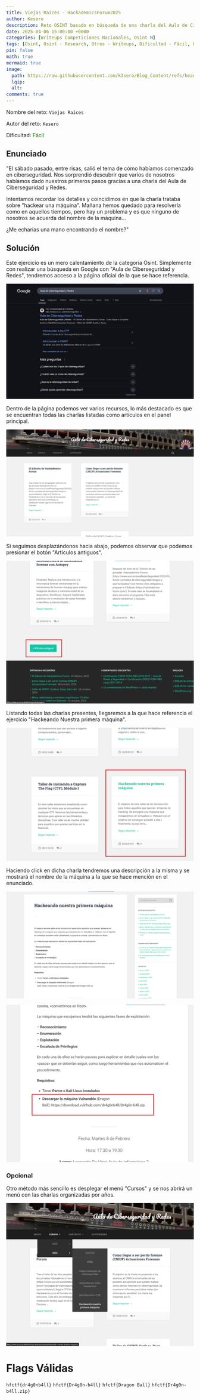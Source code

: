 ```yaml
---
title: Viejas Raíces - HackademicsForum2025
author: Kesero
description: Reto OSINT basado en búsqueda de una charla del Aula de Ciberseguridad y Redes.
date: 2025-04-06 15:00:00 +0000
categories: [Writeups Competiciones Nacionales, Osint N]
tags: [Osint, Osint - Research, Otros - Writeups, Dificultad - Fácil, HackademicsForum]
pin: false
math: true
mermaid: true
image:
  path: https://raw.githubusercontent.com/k3sero/Blog_Content/refs/heads/main/Competiciones_Nacionales_Writeups/2025/HackademicsForum2025/Osint/Viejas_Raices/img/6.png
  lqip: 
  alt: 
comments: true
---
```



Nombre del reto: `Viejas Raíces`

Autor del reto: `Kesero`

Dificultad: <font color=green>Fácil</font>

## Enunciado

"El sábado pasado, entre risas, salió el tema de cómo habíamos comenzado en ciberseguridad. Nos sorprendió descubrir que varios de nosotros habíamos dado nuestros primeros pasos gracias a una charla del Aula de Ciberseguridad y Redes.

Intentamos recordar los detalles y coincidimos en que la charla trataba sobre "hackear una máquina". Mañana hemos quedado para resolverla como en aquellos tiempos, pero hay un problema y es que ninguno de nosotros se acuerda del nombre de la máquina...

¿Me echarías una mano encontrando el nombre?"


## Solución

Este ejercicio es un mero calentamiento de la categoría Osint.
Simplemente con realizar una búsqueda en Google con "Aula de Ciberseguridad y Redes", tendremos acceso a la página oficial de la que se hace referencia.

![1](https://raw.githubusercontent.com/k3sero/Blog_Content/refs/heads/main/Competiciones_Nacionales_Writeups/2025/HackademicsForum2025/Osint/Viejas_Raices/img/1.png)

Dentro de la página podemos ver varios recursos, lo más destacado es que se encuentran todas las charlas listadas como artículos en el panel principal.

![2](https://raw.githubusercontent.com/k3sero/Blog_Content/refs/heads/main/Competiciones_Nacionales_Writeups/2025/HackademicsForum2025/Osint/Viejas_Raices/img/2.png)


Si seguimos desplazándonos hacia abajo, podemos observar que podemos presionar el botón "Artículos antiguos".

![3](https://raw.githubusercontent.com/k3sero/Blog_Content/refs/heads/main/Competiciones_Nacionales_Writeups/2025/HackademicsForum2025/Osint/Viejas_Raices/img/3.png)


Listando todas las charlas presentes, llegaremos a la que hace referencia el ejercicio "Hackeando Nuestra primera máquina".

![4](https://raw.githubusercontent.com/k3sero/Blog_Content/refs/heads/main/Competiciones_Nacionales_Writeups/2025/HackademicsForum2025/Osint/Viejas_Raices/img/4.png)

Haciendo click en dicha charla tendremos una descripción a la misma y se mostrará el nombre de la máquina a la que se hace mención en el enunciado.


![5](https://raw.githubusercontent.com/k3sero/Blog_Content/refs/heads/main/Competiciones_Nacionales_Writeups/2025/HackademicsForum2025/Osint/Viejas_Raices/img/5.png)

![6](https://raw.githubusercontent.com/k3sero/Blog_Content/refs/heads/main/Competiciones_Nacionales_Writeups/2025/HackademicsForum2025/Osint/Viejas_Raices/img/6_a.png)


### Opcional

Otro método más sencillo es desplegar el menú "Cursos" y se nos abrirá un menú con las charlas organizadas por años.

![optional](https://raw.githubusercontent.com/k3sero/Blog_Content/refs/heads/main/Competiciones_Nacionales_Writeups/2025/HackademicsForum2025/Osint/Viejas_Raices/img/optional.png)


# Flags Válidas

`hfctf{dr4g0nb4ll}`
`hfctf{Dr4g0n-b4ll}`
`hfctf{Dragon Ball}`
`hfctf{Dr4g0n-b4ll.zip}`
